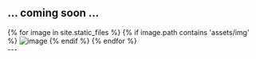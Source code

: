 
... coming soon ...
---
<div>
{% for image in site.static_files %}
    {% if image.path contains 'assets/img' %}
        <img src="{{ site.baseurl }}{{ image.path }}" alt="image" />
    {% endif %}
{% endfor %}
</div>
---
